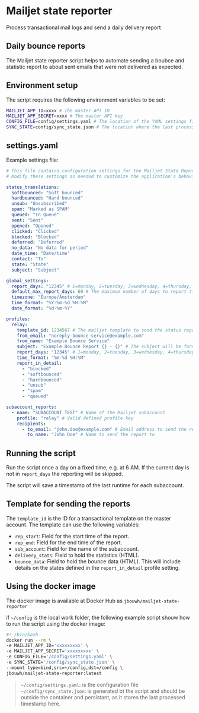 # Mailjet state reporter

Process transactional mail logs and send a daily delivery report

## Daily bounce reports

The Mailjet state reporter script helps to automate sending a boubce and statistic report to about sent emails that were not delivered as expected.

## Environment setup

The script requires the following environment variables to be set:

```bash
MAILJET_APP_ID=xxxx # The master API ID
MAILJET_APP_SECRET=xxxx # The master API key
CONFIG_FILE=config/settings.yaml # The location of the YAML settings file
SYNC_STATE=config/sync_state.json # The location where the last processed timestamp is stored
```

## settings.yaml

Example settings file:

```yaml
# This file contains configuration settings for the Mailjet State Reporter application.
# Modify these settings as needed to customize the application's behavior.

status_translations:
  softbounced: "Soft bounced"
  hardbounced: "Hard bounced"
  unsub: "Unsubscribed"
  spam: "Marked as SPAM"
  queued: "In Queue"
  sent: "Sent"
  opened: "Opened"
  clicked: "Clicked"
  blocked: "Blocked"
  deferred: "Deferred"
  no_data: "No data for period"
  date_time: "Date/time"
  contact: "To"
  state: "State"
  subject: "Subject"

global_settings:
  report_days: "12345" # 1=monday, 2=tuesday, 3=wednesday, 4=thursday, 5=friday, 6=saturday, 7=sunday
  default_max_report_days: 60 # The maximum number of days to report (first time only)
  timezone: "Europe/Amsterdam"
  time_format: "%Y-%m-%d %H:%M"
  date_format: "%d-%m-%Y"

profiles:
  relay:
    template_id: 1234567 # The mailjet template to send the status report with
    from_email: "noreply-bounce-service@example.com"
    from_name: "Example Bounce Service"
    subject: "Example Bounce Report {} - {}" # The subject will be formatted with subaccount name and report date
    report_days: "12345" # 1=monday, 2=tuesday, 3=wednesday, 4=thursday, 5=friday, 6=saturday, 7=sunday
    time_format: "%m-%d %H:%M"
    report_in_detail:
      - "blocked"
      - "softbounced"
      - "hardbounced"
      - "unsub"
      - "spam"
      - "queued"

subaccount_reports:
  - name: "SUBACCOUNT TEST" # Name of the Mailjet subaccount
    profile: "relay" # Valid defined profile key
    recipients:
      - to_email: "john.doe@example.com" # Email address to send the report to
        to_name: "John Doe" # Name to send the report to
```

## Running the script

Run the script once a day on a fixed time, e.g. at 6 AM. If the current day is not in `report_days` the reporting will be skipped.

The script will save a timestamp of the last runtime for each subaccount.

## Template for sending the reports

The `template_id` is the ID for a transactional template on the master account.
The template can use the following variables:

- `rep_start`: Field for the start time of the report.
- `rep_end`: Field for the end time of the report.
- `sub_account`: Field for the name of the subaccount.
- `delivery_stats`: Field to hold the statistics (HTML).
- `bounce_data`: Field to hold the bounce data (HTML). This will include details on the states defined in the `report_in_detail` profile setting.

## Using the docker image

The docker image is available at Docker Hub as `jbouwh/mailjet-state-reporter`

if `~/config` is the local work folder, the following example script shouw how to run the script using the docker image:

```bash
#! /bin/bash
docker run --rm \
-e MAILJET_APP_ID='xxxxxxxxx' \
-e MAILJET_APP_SECRET='xxxxxxxxx' \
-e CONFIG_FILE='/config/settings.yaml' \
-e SYNC_STATE='/config/sync_state.json' \
--mount type=bind,src=~/config,dst=/config \
jbouwh/mailjet-state-reporter:latest
```

> `~/config/settings.yaml`: is the configuration file
> `~/config/sync_state.json`: is generated bt the script and should be outside the container and persistant, as it stores the last processed timestamp here.
